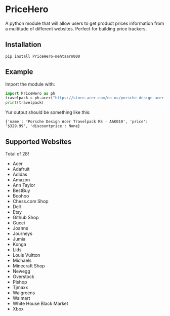 # PriceHero
A python module that will allow users to get product prices information from a multitude of different websites. Perfect for building price trackers.

## Installation
`pip install PriceHero-mehtaarn000`

## Example
Import the module with:

```py
import PriceHero as ph
travelpack = ph.acer("https://store.acer.com/en-us/porsche-design-acer-travelpack-rs-aak010")
print(travelpack)
```
Yur output should be something like this:

`{'name': 'Porsche Design Acer Travelpack RS - AAK010', 'price': '$329.99', 'discountprice': None}`

## Supported Websites
Total of 28!
- Acer
- Adafruit
- Adidas
- Amazon
- Ann Taylor
- BestBuy
- Boohoo
- Chess.com Shop
- Dell
- Etsy
- Github Shop
- Gucci
- Joanns
- Journeys
- Jumia
- Konga
- Lids
- Louis Vuitton
- Michaels
- Minecraft Shop
- Newegg
- Overstock
- Pishop
- Tjmaxx
- Walgreens
- Walmart
- White House Black Market
- Xbox

